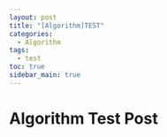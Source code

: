 ```yaml
---
layout: post
title: "[Algorithm]TEST"
categories:
  - Algorithm
tags:
  - test
toc: true
sidebar_main: true
---
```


# Algorithm Test Post
